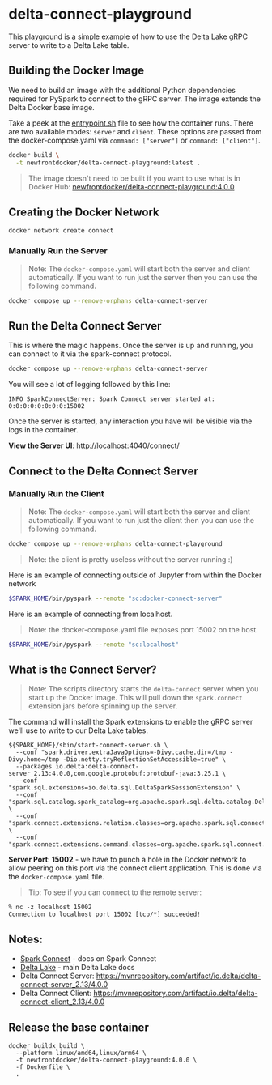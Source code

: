 # delta-connect-playground
This playground is a simple example of how to use the Delta Lake gRPC server to write to a Delta Lake table.

## Building the Docker Image
We need to build an image with the additional Python dependencies required for PySpark to connect to the gRPC server. The image extends the Delta Docker base image. 

Take a peek at the [entrypoint.sh](./scripts/entrypoint.sh) file to see how the container runs. There are two available modes: `server` and `client`. These options are passed from the docker-compose.yaml via `command: ["server"]` or `command: ["client"]`. 

~~~bash
docker build \
  -t newfrontdocker/delta-connect-playground:latest .
~~~

> The image doesn't need to be built if you want to use what is in Docker Hub: [newfrontdocker/delta-connect-playground:4.0.0](https://hub.docker.com/r/newfrontdocker/delta-connect-playground/tags)

## Creating the Docker Network
~~~
docker network create connect
~~~

### Manually Run the Server
> Note: The `docker-compose.yaml` will start both the server and client automatically. If you want to run just the server then you can use the following command.
```bash
docker compose up --remove-orphans delta-connect-server
```

## Run the Delta Connect Server
This is where the magic happens. Once the server is up and running, you can connect to it via the spark-connect protocol. 

~~~bash
docker compose up --remove-orphans delta-connect-server
~~~

You will see a lot of logging followed by this line:

```text
INFO SparkConnectServer: Spark Connect server started at: 0:0:0:0:0:0:0:0:15002
```

Once the server is started, any interaction you have will be visible via the logs in the container.

**View the Server UI**: http://localhost:4040/connect/

## Connect to the Delta Connect Server

### Manually Run the Client
> Note: The `docker-compose.yaml` will start both the server and client automatically. If you want to run just the client then you can use the following command.

```bash
docker compose up --remove-orphans delta-connect-playground 
```
> Note: the client is pretty useless without the server running :)

Here is an example of connecting outside of Jupyter from within the Docker network
```bash
$SPARK_HOME/bin/pyspark --remote "sc:docker-connect-server"
```

Here is an example of connecting from localhost.
> Note: the docker-compose.yaml file exposes port 15002 on the host.
```bash
$SPARK_HOME/bin/pyspark --remote "sc:localhost"
```

## What is the Connect Server?
> Note: The scripts directory starts the `delta-connect` server when you start up the Docker image. This will pull down the `spark.connect` extension jars before spinning up the server.

The command will install the Spark extensions to enable the gRPC server we'll use to write to our Delta Lake tables.
```text
${SPARK_HOME}/sbin/start-connect-server.sh \
  --conf "spark.driver.extraJavaOptions=-Divy.cache.dir=/tmp -Divy.home=/tmp -Dio.netty.tryReflectionSetAccessible=true" \
  --packages io.delta:delta-connect-server_2.13:4.0.0,com.google.protobuf:protobuf-java:3.25.1 \
  --conf "spark.sql.extensions=io.delta.sql.DeltaSparkSessionExtension" \
  --conf "spark.sql.catalog.spark_catalog=org.apache.spark.sql.delta.catalog.DeltaCatalog" \
  --conf "spark.connect.extensions.relation.classes=org.apache.spark.sql.connect.delta.DeltaRelationPlugin" \
  --conf "spark.connect.extensions.command.classes=org.apache.spark.sql.connect.delta.DeltaCommandPlugin"
```

**Server Port**: **15002** - we have to punch a hole in the Docker network to allow peering on this port via the connect client application. This is done via the `docker-compose.yaml` file.

> Tip: To see if you can connect to the remote server:
```text
% nc -z localhost 15002
Connection to localhost port 15002 [tcp/*] succeeded!
```

## Notes: 
* [Spark Connect](https://spark.apache.org/docs/latest/spark-connect-overview.html) - docs on Spark Connect
* [Delta Lake](https://delta.io/) - main Delta Lake docs
* Delta Connect Server: https://mvnrepository.com/artifact/io.delta/delta-connect-server_2.13/4.0.0
* Delta Connect Client: https://mvnrepository.com/artifact/io.delta/delta-connect-client_2.13/4.0.0

## Release the base container
~~~
docker buildx build \
  --platform linux/amd64,linux/arm64 \
  -t newfrontdocker/delta-connect-playground:4.0.0 \
  -f Dockerfile \
  .
~~~